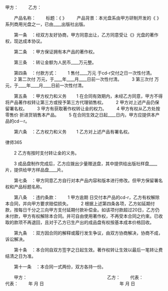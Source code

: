 
 甲方：
　　乙方：


　　产品名称：
　　标题：《 》
　　产品背景：本光盘系由甲方研制开发的《 》系列商用光盘之一，已由____出版社出版。


 


　　第一条　：经双方友好协商，甲方同意出让，乙方同意受让《》光盘的著作权，现达成本协议。



　　第二条　：甲方保证拥有本产品的著作权。



　　第三条　：转让金额为人民币____万元整。



　　第四条　：付款方式：
　　1 售付____万元 于cd-r交付之日一次性付清。
　　2 第二次付 万元，于____年____月____日前一次性付清。
　　3 第三次付 万元，于____年____月____日前一次性付清。



　　第五条　：甲方权力和义务
　　1 在合同有效期内，未经乙方同意，甲方不得将产品著作权转让第三方或授予第三方代理销售权。
　　2 甲方对上述产品仍保留署名权。
　　3 甲方有获取著作权转让金的权力。
　　4 甲方有权从乙方处按零售价 折进货销售本产品。
　　5 在合同生效之日起____日内，甲方应提供本产品的cd－r。



　　第六条　：乙方权力和义务
　　1 乙方对上述产品有署名权。




 
律师365






　　2 乙方有按时支付转让金的义务。

　　3 成品盘制作完成后，乙方应拨出少量赠送盘，其中提供给出版社样盘____片，提供给甲方样品盘____片。





　　第七条　：甲方同意乙方自行对本产品内容和版本进行修改。但甲方保留署名权和产品标题名称。



　　第八条　：违约条款：
　　1 甲方逾期 日交付本产品的cd-r，乙方有权解除本合同，并向甲方要求赔偿损失。
　　2 根据上述第四条各项，乙方如延期付款，按每日千分之三向甲方支付延期付款补偿金。如该项付款超过20日，乙方仍未付款，甲方有权解除本合同。并可自由使用著作权，不再受本合同之约束。已收取的款项不再退回，且对于乙方已生产出的成品盘有权按基本成本价格回收。



　　第九条　：双方因合同的解释或履行发生争议，由双方协商解决，协商不成，诉讼解决。



　　第十条　：本合同自双方签字之日起生效。著作权转让生效以最后一笔转让费结清之日为准。



　　第十一条　：本合同一式两份，双方各持一份。


　　甲方：　　　　　　　　　　　　　　　　　　 乙方：
　　代表：　　　　　　　　　　　　　　　　　　 代表：
　　年 月 日　　　　　　　　　　　　　　　　　 年 月 日

 


 

 
 
 
 
 
  


  
 

  


  


  
 
 
 
 

